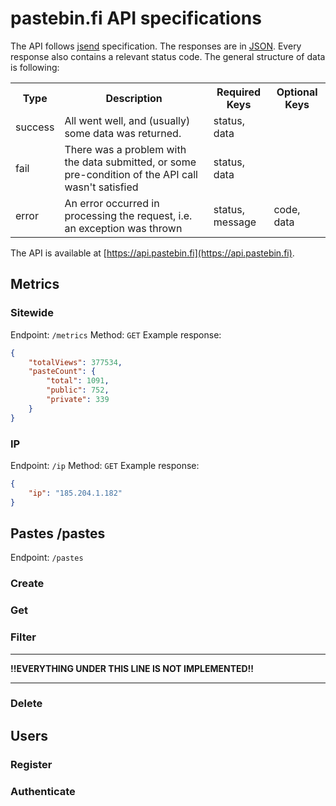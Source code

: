 # pastebin.fi API specifications

The API follows [jsend](https://github.com/omniti-labs/jsend) specification. The responses are in [JSON](http://json.org/). Every response also contains a relevant status code. The general structure of data is following:

<table>
<tr><th>Type</td><th>Description</th><th>Required Keys</th><th>Optional Keys</td></tr>
<tr><td>success</td><td>All went well, and (usually) some data was returned.</td><td>status, data</td><td></td></tr>
<tr><td>fail</td><td>There was a problem with the data submitted, or some pre-condition of the API call wasn't satisfied</td><td>status, data</td><td></td></tr>
<tr><td>error</td><td>An error occurred in processing the request, i.e. an exception was thrown</td><td>status, message</td><td>code, data</td></tr>
</table>

The API is available at [https://api.pastebin.fi](https://api.pastebin.fi).

## Metrics

### Sitewide

Endpoint: `/metrics`
Method: `GET`
Example response:
```json
{
    "totalViews": 377534,
    "pasteCount": {
        "total": 1091,
        "public": 752,
        "private": 339
    }
}
```

### IP

Endpoint: `/ip`
Method: `GET`
Example response:
```json
{
    "ip": "185.204.1.182"
}
```


## Pastes /pastes

Endpoint: `/pastes`

### Create


### Get


### Filter

----

**!!EVERYTHING UNDER THIS LINE IS NOT IMPLEMENTED!!**

----

### Delete


## Users

### Register


### Authenticate
